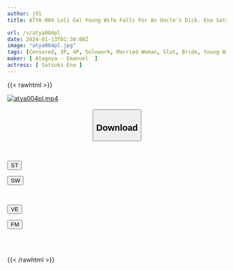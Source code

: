 ```yaml
---
author: j91
title: ATYA-004 Loli Gal Young Wife Falls For An Uncle's Dick. Ena Satsuki Develops A Naughty Body With A Middle-aged Technique And Orgasms With Other People's Dicks With High-spirited Sex

url: /v/atya004pl
date: 2024-01-13T01:30:00Z
image: "atya004pl.jpg"
tags: [Censored, 3P, 4P, Solowork, Married Woman, Slut, Bride, Young Wife, Submissive Men	]
maker: [ Atagoya - Emanuel  ]
actress: [ Satsuki Ena ]
---
```



{{< rawhtml >}}

<div class="video" data-videoid="mrMDZljQPDS6ve">
    <a href="javascript:;">
        <img src="/v/atya004pl/atya004pl.jpg" width="WIDTH" height="HEIGHT" alt="atya004pl.mp4" loading="lazy">
    </a>
</div>

<script type="text/javascript" src="https://j91.asia/asset/on-demand-st.js"></script>

<br>
  <link rel="stylesheet" href="https://j91.asia/asset/bs5.css">
  
  <center>
  <button class="btn btn-primary" type="button" data-bs-toggle="collapse" data-bs-target=".multi-collapse" aria-expanded="false" aria-controls="multiCollapseExample1 multiCollapseExample2"><h2>Download</h2></button></center>
</p>
<div class="row">
  <div class="col">
    <div class="collapse multi-collapse" id="multiCollapseExample1">
      <div class="card card-body">
	      	      <br>
<div class="buttons">  
<p><a href="https://streamtape.to/v/mrMDZljQPDS6ve" target="_blank"><button class="btn-hover color-3"><i class="fa fa-download"></i> ST</button></a></p>
<p><a href="https://flaswish.com/80nixlsgph6x" target="_blank"><button class="btn-hover color-2"><i class="fa fa-download"></i> SW</button></a></p></div>
    </div>
  </div>
</div>
  <div class="col">
    <div class="collapse multi-collapse" id="multiCollapseExample2">
      <div class="card card-body">
	      <br>
<div class="buttons">
<p><a href="https://veev.to/d/25xbSYd3WBOezKxjZUgcmpdkXZiTmBPHPYQawN9" target="_blank"><button class="btn-hover color-9"><i class="fa fa-download"></i> VE</button></a></p>
<p><a href="https://filemoon.sx/d/ggndtrhs600y" target="_blank"><button class="btn-hover color-8"><i class="fa fa-download"></i> FM</button></a></p></div>
<br><br>
      </div>
    </div>
  </div>
</div>

{{< /rawhtml >}}